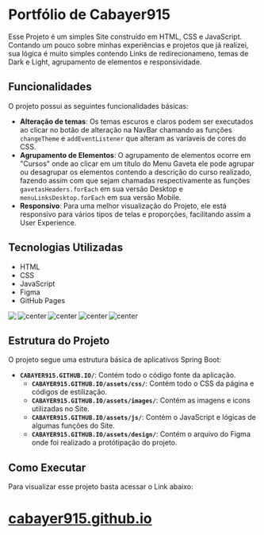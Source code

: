 # Portfólio de Cabayer915

Esse Projeto é um simples Site construído em HTML, CSS e JavaScript. Contando um pouco sobre minhas experiências
e projetos que já realizei, sua lógica é muito simples contendo Links de redirecionameno, temas de Dark e Light,
agrupamento de elementos e responsividade.

## Funcionalidades

O projeto possui as seguintes funcionalidades básicas:

- **Alteração de temas**: Os temas escuros e claros podem ser executados ao clicar no botão de alteração na NavBar
chamando as funções `changeTheme` e `addEventListener` que alteram as varíaveis de cores do CSS.
- **Agrupamento de Elementos**: O agrupamento de elementos ocorre em "Cursos" onde ao clicar em um título do Menu Gaveta
ele pode agrupar ou desagrupar os elementos contendo a descrição do curso realizado, fazendo assim com que sejam chamadas respectivamente as funções `gavetasHeaders.forEach` em sua versão Desktop e `menuLinksDesktop.forEach` em sua versão Mobile.
- **Responsivo**: Para uma melhor visualização do Projeto, ele está responsivo para vários tipos de telas e proporções, facilitando assim a User Experience.

## Tecnologias Utilizadas

- HTML
- CSS
- JavaScript
- Figma
- GitHub Pages

<div style="display: flex; gap: 3px;">

<img aling="center" src="https://img.shields.io/badge/HTML5-E34F26?style=for-the-badge&logo=html5&logoColor=white"/>

<img alt="center" src="https://img.shields.io/badge/CSS3-1572B6?style=for-the-badge&logo=css3&logoColor=white">

<img alt="center" src="https://img.shields.io/badge/JavaScript-323330?style=for-the-badge&logo=javascript&logoColor=F7DF1E">

<img alt="center" src="https://img.shields.io/badge/Figma-F24E1E?style=for-the-badge&logo=figma&logoColor=white">

<img alt="center" src="https://img.shields.io/badge/GitHub%20Pages-222222?style=for-the-badge&logo=GitHub%20Pages&logoColor=white">


</div>

## Estrutura do Projeto

O projeto segue uma estrutura básica de aplicativos Spring Boot:

- **`CABAYER915.GITHUB.IO/`**: Contém todo o código fonte da aplicação.
     - **`CABAYER915.GITHUB.IO/assets/css/`**: Contém todo o CSS da página e códigos de estilização.
     - **`CABAYER915.GITHUB.IO/assets/images/`**: Contém as imagens e icons utilizadas no Site.
     - **`CABAYER915.GITHUB.IO/assets/js/`**: Contém o JavaScript e lógicas de algumas funções do Site.
     - **`CABAYER915.GITHUB.IO/assets/design/`**: Contém o arquivo do Figma onde foi realizado a protótipação do projeto.

## Como Executar

Para visualizar esse projeto basta acessar o Link abaixo:

# [cabayer915.github.io](https://cabayer915.github.io)